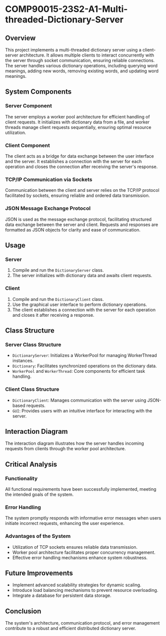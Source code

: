 # COMP90015-23S2-A1-Multi-threaded-Dictionary-Server

## Overview

This project implements a multi-threaded dictionary server using a client-server architecture. It allows multiple clients to interact concurrently with the server through socket communication, ensuring reliable connections. The server handles various dictionary operations, including querying word meanings, adding new words, removing existing words, and updating word meanings.

## System Components

### Server Component

The server employs a worker pool architecture for efficient handling of client requests. It initializes with dictionary data from a file, and worker threads manage client requests sequentially, ensuring optimal resource utilization.

### Client Component

The client acts as a bridge for data exchange between the user interface and the server. It establishes a connection with the server for each operation and closes the connection after receiving the server's response.

### TCP/IP Communication via Sockets

Communication between the client and server relies on the TCP/IP protocol facilitated by sockets, ensuring reliable and ordered data transmission.

### JSON Message Exchange Protocol

JSON is used as the message exchange protocol, facilitating structured data exchange between the server and client. Requests and responses are formatted as JSON objects for clarity and ease of communication.

## Usage

### Server

1. Compile and run the `DictionaryServer` class.
2. The server initializes with dictionary data and awaits client requests.

### Client

1. Compile and run the `DictionaryClient` class.
2. Use the graphical user interface to perform dictionary operations.
3. The client establishes a connection with the server for each operation and closes it after receiving a response.

## Class Structure

### Server Class Structure

-   `DictionaryServer`: Initializes a WorkerPool for managing WorkerThread instances.
-   `Dictionary`: Facilitates synchronized operations on the dictionary data.
-   `WorkerPool` and `WorkerThread`: Core components for efficient task handling.

### Client Class Structure

-   `DictionaryClient`: Manages communication with the server using JSON-based requests.
-   `GUI`: Provides users with an intuitive interface for interacting with the server.

## Interaction Diagram

The interaction diagram illustrates how the server handles incoming requests from clients through the worker pool architecture.

## Critical Analysis

### Functionality

All functional requirements have been successfully implemented, meeting the intended goals of the system.

### Error Handling

The system promptly responds with informative error messages when users initiate incorrect requests, enhancing the user experience.

### Advantages of the System

-   Utilization of TCP sockets ensures reliable data transmission.
-   Worker pool architecture facilitates proper concurrency management.
-   Effective error handling mechanisms enhance system robustness.

## Future Improvements

-   Implement advanced scalability strategies for dynamic scaling.
-   Introduce load balancing mechanisms to prevent resource overloading.
-   Integrate a database for persistent data storage.

## Conclusion

The system's architecture, communication protocol, and error management contribute to a robust and efficient distributed dictionary server.
